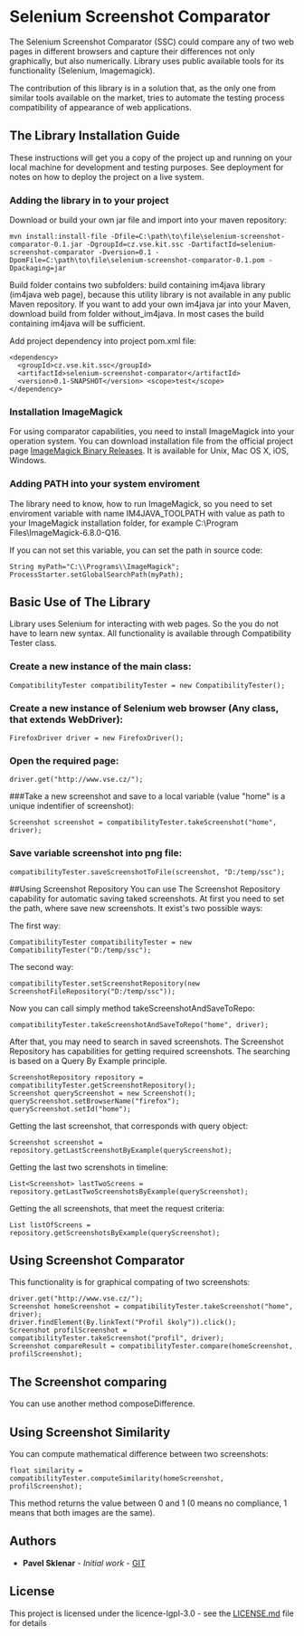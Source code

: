 # Selenium Screenshot Comparator

The Selenium Screenshot Comparator (SSC) could compare any of two web pages in different browsers and capture their differences not only graphically, but also numerically. Library uses public available tools for its functionality (Selenium, Imagemagick).

The contribution of this library is in a solution that, as the only one from similar tools available on the market, tries to automate the testing process compatibility of appearance of web applications.

## The Library Installation Guide

These instructions will get you a copy of the project up and running on your local machine for development and testing purposes. See deployment for notes on how to deploy the project on a live system.

### Adding the library in to your project

Download or build your own jar file and import into your maven repository:
```
mvn install:install-file -Dfile=C:\path\to\file\selenium-screenshot-comparator-0.1.jar -DgroupId=cz.vse.kit.ssc -DartifactId=selenium-screenshot-comparator -Dversion=0.1 -DpomFile=C:\path\to\file\selenium-screenshot-comparator-0.1.pom -Dpackaging=jar
```
Build folder contains two subfolders: build containing im4java library (im4java web page), because this utility library is not available in any public Maven repository. If you want to add your own im4java jar into your Maven, download build from folder without_im4java. In most cases the build containing im4java will be sufficient.

Add project dependency into project pom.xml file: 
```
<dependency> 
  <groupId>cz.vse.kit.ssc</groupId> 
  <artifactId>selenium-screenshot-comparator</artifactId> 
  <version>0.1-SNAPSHOT</version> <scope>test</scope> 
</dependency>
```

### Installation ImageMagick

For using comparator capabilities, you need to install ImageMagick into your operation system. You can download installation file from the official project page [ImageMagick Binary Releases](http://www.imagemagick.org/script/binary-releases.php). It is available for Unix, Mac OS X, iOS, Windows.

### Adding PATH into your system enviroment

The library need to know, how to run ImageMagick, so you need to set enviroment variable with name IM4JAVA_TOOLPATH with value as path to your ImageMagick installation folder, for example C:\Program Files\ImageMagick-6.8.0-Q16.

If you can not set this variable, you can set the path in source code: 
```
String myPath="C:\\Programs\\ImageMagick"; 
ProcessStarter.setGlobalSearchPath(myPath);

```

## Basic Use of The Library

Library uses Selenium for interacting with web pages. So the you do not have to learn new syntax. All functionality is available through Compatibility Tester class.

### Create a new instance of the main class:
```
CompatibilityTester compatibilityTester = new CompatibilityTester();
```
### Create a new instance of Selenium web browser (Any class, that extends WebDriver):
```
FirefoxDriver driver = new FirefoxDriver();
```
### Open the required page:
```
driver.get("http://www.vse.cz/");
```
###Take a new screenshot and save to a local variable (value "home" is a unique indentifier of screenshot):
```
Screenshot screenshot = compatibilityTester.takeScreenshot("home", driver);
```
### Save variable screenshot into png file:
```
compatibilityTester.saveScreenshotToFile(screenshot, "D:/temp/ssc");
```
##Using Screenshot Repository
You can use The Screenshot Repository capability for automatic saving taked screenshots. At first you need to set the path, where save new screenshots. It exist's two possible ways:

The first way:
```
CompatibilityTester compatibilityTester = new CompatibilityTester("D:/temp/ssc");
```
The second way:
```
compatibilityTester.setScreenshotRepository(new ScreenshotFileRepository("D:/temp/ssc"));
```
Now you can call simply method takeScreenshotAndSaveToRepo:
```
compatibilityTester.takeScreenshotAndSaveToRepo("home", driver);
```
After that, you may need to search in saved screenshots. The Screenshot Repository has capabilities for getting required screenshots. The searching is based on a Query By Example principle.
```
ScreenshotRepository repository = compatibilityTester.getScreenshotRepository();
Screenshot queryScreenshot = new Screenshot();
queryScreenshot.setBrowserName("firefox");
queryScreenshot.setId("home");
```
Getting the last screenshot, that corresponds with query object:
```
Screenshot screenshot = repository.getLastScreenshotByExample(queryScreenshot);
```
Getting the last two screnshots in timeline:
```
List<Screenshot> lastTwoScreens = repository.getLastTwoScreenshotsByExample(queryScreenshot);
```
Getting the all screenshots, that meet the request criteria:
```
List listOfScreens = repository.getScreenshotsByExample(queryScreenshot);
```
## Using Screenshot Comparator
This functionality is for graphical compating of two screenshots:
```
driver.get("http://www.vse.cz/");
Screenshot homeScreenshot = compatibilityTester.takeScreenshot("home", driver);
driver.findElement(By.linkText("Profil školy")).click();
Screenshot profilScreenshot = compatibilityTester.takeScreenshot("profil", driver);
Screenshot compareResult = compatibilityTester.compare(homeScreenshot, profilScreenshot);
```
## The Screenshot comparing
You can use another method composeDifference.

## Using Screenshot Similarity
You can compute mathematical difference between two screenshots:
```
float similarity = compatibilityTester.computeSimilarity(homeScreenshot, profilScreenshot);
```
This method returns the value between 0 and 1 (0 means no compliance, 1 means that both images are the same).

## Authors

* **Pavel Sklenar** - *Initial work* - [GIT](https://github.com/pajikos)

## License

This project is licensed under the licence-lgpl-3.0 - see the [LICENSE.md](licence-lgpl-3.0.txt) file for details

